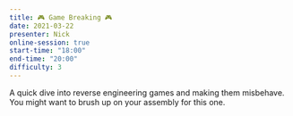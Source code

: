 ```yaml
---
title: 🎮 Game Breaking 🎮
date: 2021-03-22
presenter: Nick
online-session: true
start-time: "18:00"
end-time: "20:00"
difficulty: 3
---
```


A quick dive into reverse engineering games and making them misbehave. You might want to brush up on your assembly for this one.

